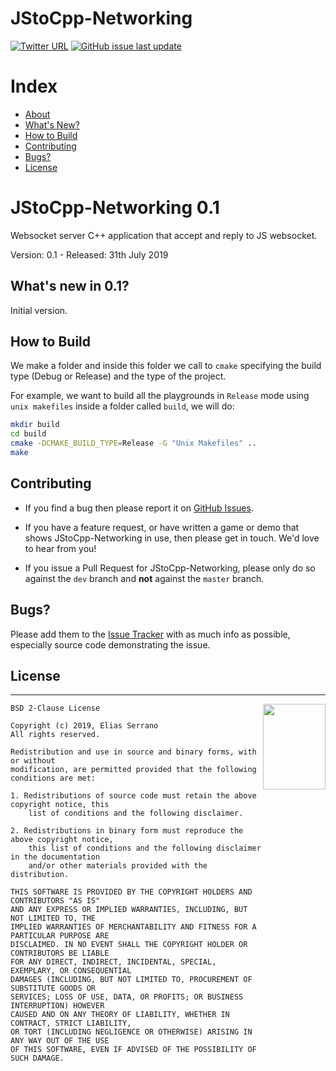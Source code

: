 JStoCpp-Networking
=======

[![Twitter URL](https://img.shields.io/badge/tweet-feserr-blue.svg?longCache=true&style=for-the-badge)](https://twitter.com/feserr_)
[![GitHub issue last update](https://img.shields.io/badge/updated-July%202019-red.svg?longCache=true&style=for-the-badge)](https://github.com/feserr/JStoCpp-Networking)

# Index

- [About](#about)
- [What's New?](#whats-new)
- [How to Build](#how-to-build)
- [Contributing](#contributing)
- [Bugs?](#bugs)
- [License](#license)

<a name="about"></a>
# JStoCpp-Networking 0.1

Websocket server C++ application that accept and reply to JS websocket.

Version: 0.1 - Released: 31th July 2019

<a name="whats-new"></a>
## What's new in 0.1?

Initial version.

<a name="how-to-build"></a>
## How to Build

We make a folder and inside this folder we call to `cmake` specifying the build type (Debug or Release) and the type of the project.

For example, we want to build all the playgrounds in `Release` mode using `unix makefiles` inside a folder called `build`, we will do:
```bash
mkdir build
cd build
cmake -DCMAKE_BUILD_TYPE=Release -G "Unix Makefiles" ..
make
```

<a name="contributing"></a>
## Contributing

- If you find a bug then please report it on [GitHub Issues][issues].

- If you have a feature request, or have written a game or demo that shows JStoCpp-Networking in use, then please get in touch. We'd love to hear from you!

- If you issue a Pull Request for JStoCpp-Networking, please only do so against the `dev` branch and **not** against the `master` branch.

<a name="bugs"></a>
## Bugs?

Please add them to the [Issue Tracker][issues] with as much info as possible, especially source code demonstrating the issue.


<a name="license"></a>
## License
-----------------------------------------------------------------------

<a href="http://opensource.org/licenses/BSD-2-Clause" target="_blank">
<img align="right" width="100" height="137"
 src="https://opensource.org/files/OSI_Approved_License.png">
</a>

	BSD 2-Clause License

	Copyright (c) 2019, Elias Serrano
	All rights reserved.

	Redistribution and use in source and binary forms, with or without
	modification, are permitted provided that the following conditions are met:

	1. Redistributions of source code must retain the above copyright notice, this
		list of conditions and the following disclaimer.

	2. Redistributions in binary form must reproduce the above copyright notice,
		this list of conditions and the following disclaimer in the documentation
		and/or other materials provided with the distribution.

	THIS SOFTWARE IS PROVIDED BY THE COPYRIGHT HOLDERS AND CONTRIBUTORS "AS IS"
	AND ANY EXPRESS OR IMPLIED WARRANTIES, INCLUDING, BUT NOT LIMITED TO, THE
	IMPLIED WARRANTIES OF MERCHANTABILITY AND FITNESS FOR A PARTICULAR PURPOSE ARE
	DISCLAIMED. IN NO EVENT SHALL THE COPYRIGHT HOLDER OR CONTRIBUTORS BE LIABLE
	FOR ANY DIRECT, INDIRECT, INCIDENTAL, SPECIAL, EXEMPLARY, OR CONSEQUENTIAL
	DAMAGES (INCLUDING, BUT NOT LIMITED TO, PROCUREMENT OF SUBSTITUTE GOODS OR
	SERVICES; LOSS OF USE, DATA, OR PROFITS; OR BUSINESS INTERRUPTION) HOWEVER
	CAUSED AND ON ANY THEORY OF LIABILITY, WHETHER IN CONTRACT, STRICT LIABILITY,
	OR TORT (INCLUDING NEGLIGENCE OR OTHERWISE) ARISING IN ANY WAY OUT OF THE USE
	OF THIS SOFTWARE, EVEN IF ADVISED OF THE POSSIBILITY OF SUCH DAMAGE.

[issues]: https://github.com/feserr/JStoCpp-Networking/issues